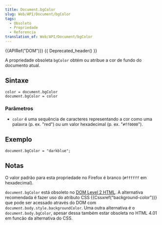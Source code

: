 ```yaml
---
title: Document.bgColor
slug: Web/API/Document/bgColor
tags:
  - Obsoleto
  - Propriedade
  - Referencia
translation_of: Web/API/Document/bgColor
---
```

{{APIRef("DOM")}} {{ Deprecated_header() }}

A propriedade obsoleta `bgColor` obtém ou atribue a cor de fundo do documento atual.

## Sintaxe

    color = document.bgColor
    document.bgColor = color

### Parâmetros

- `color` é uma sequência de caracteres representando a cor como uma palavra (p. ex. "red") ou um valor hexadecimal (p. ex. "`#ff0000`").

## Exemplo

    document.bgColor = "darkblue";

## Notas

O valor padrão para esta propriedade no Firefox é branco (`#ffffff` em hexadecimal).

`document.bgColor` está obsoleto no [DOM Level 2 HTML](http://www.w3.org/TR/DOM-Level-2-HTML/html.html#ID-26809268). A alternativa recomendada é fazer uso do atributo CSS {{Cssxref("background-color")}} que pode ser acessado através do DOM com `document.body.style.backgroundColor`. Uma outra alternativa é o `document.body.bgColor`, apesar dessa também estar obsoleta no HTML 4.01 em funcão da alternativa do CSS.
